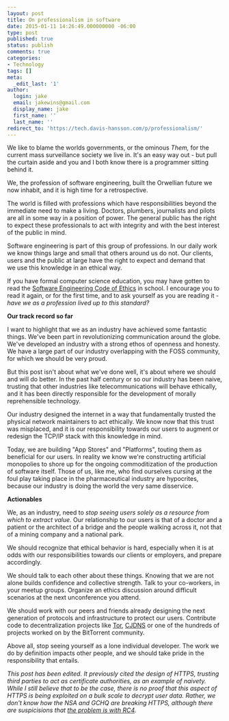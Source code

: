```yaml
---
layout: post
title: On professionalism in software
date: 2015-01-11 14:26:49.000000000 -06:00
type: post
published: true
status: publish
comments: true
categories:
- Technology
tags: []
meta:
  _edit_last: '1'
author:
  login: jake
  email: jakewins@gmail.com
  display_name: jake
  first_name: ''
  last_name: ''
redirect_to: 'https://tech.davis-hansson.com/p/professionalism/'
---
```

<p>We like to blame the worlds governments, or the ominous <em>Them,</em> for the current mass surveillance society we live in. It's an easy way out - but pull the curtain aside and you and I both know there is a programmer sitting behind it.</p>
<p>We, the profession of software engineering, built the Orwellian future we now inhabit, and it is high time for a retrospective.</p>
<p><!--more--></p>
<p>The world is filled with professions which have responsibilities beyond the immediate need to make a living. Doctors, plumbers, journalists and pilots are all in some way in a position of power. The general public has the right to expect these professionals to act with integrity and with the best interest of the public in mind.</p>
<p>Software engineering is part of this group of professions. In our daily work we know things large and small that others around us do not. Our clients, users and the public at large have the right to expect and demand that we use this knowledge in an ethical way.</p>
<p>If you have formal computer science education, you may have gotten to read the <a href="http://www.computer.org/web/education/code-of-ethics">Software Engineering Code of Ethics</a> in school. I encourage you to read it again, or for the first time, and to ask yourself as you are reading it - <i>have we as a profession lived up to this standard?</i></p>
<p><strong>Our track record so far</strong></p>
<p>I want to highlight that we as an industry have achieved some fantastic things. We've been part in revolutionizing communication around the globe. We've developed an industry with a strong ethos of openness and honesty. We have a large part of our industry overlapping with the FOSS community, for which we should be very proud.</p>
<p>But this post isn't about what we've done well, it's about where we should and will do better. In the past half century or so our industry has been naive, trusting that other industries like telecommunications will behave ethically, and it has been directly responsible for the development of morally reprehensible technology.</p>
<p>Our industry designed the internet in a way that fundamentally trusted the physical network maintainers to act ethically. We know now that this trust was misplaced, and it is our responsibility towards our users to augment or redesign the TCP/IP stack with this knowledge in mind.</p>
<p>Today, we are building "App Stores" and "Platforms", touting them as beneficial for our users. In reality we know we're constructing artificial monopolies to shore up for the ongoing commoditization of the production of software itself. Those of us, like me, who find ourselves cursing at the foul play taking place in the pharmaceutical industry are hypocrites, because our industry is doing the world the very same disservice.</p>
<p><strong>Actionables</strong></p>
<p>We, as an industry, need to <em>stop seeing users solely as a resource from which to extract value</em>. Our relationship to our users is that of a doctor and a patient or the architect of a bridge and the people walking across it, not that of a mining company and a national park.</p>
<p>We should recognize that ethical behavior is hard, especially when it is at odds with our responsibilities towards our clients or employers, and prepare accordingly.</p>
<p>We should talk to each other about these things. Knowing that we are not alone builds confidence and collective strength. Talk to your co-workers, in your meetup groups. Organize an ethics discussion around difficult scenarios at the next unconference you attend.</p>
<p>We should work with our peers and friends already designing the next generation of protocols and infrastructure to protect our users. Contribute code to decentralization projects like <a href="https://github.com/TheTorProject">Tor</a>, <a href="http://www.reddit.com/r/darknetplan">CJDNS</a> or one of the hundreds of projects worked on by the BitTorrent community.</p>
<p>Above all, stop seeing yourself as a lone individual developer. The work we do by definition impacts other people, and we should take pride in the responsibility that entails.</p>
<p><em>This post has been edited. It previously cited the design of HTTPS, trusting third parties to act as certificate authorities, as an example of naivety. While I still believe that to be the case, there is no proof that this aspect of HTTPS is being exploited on a bulk scale to decrypt user data. Rather, we don't know how the NSA and GCHQ are breaking HTTPS, although there are suspicisions that <a href="http://www.theregister.co.uk/2013/09/06/nsa_cryptobreaking_bullrun_analysis/">the problem is with RC4</a>.</em></p>
